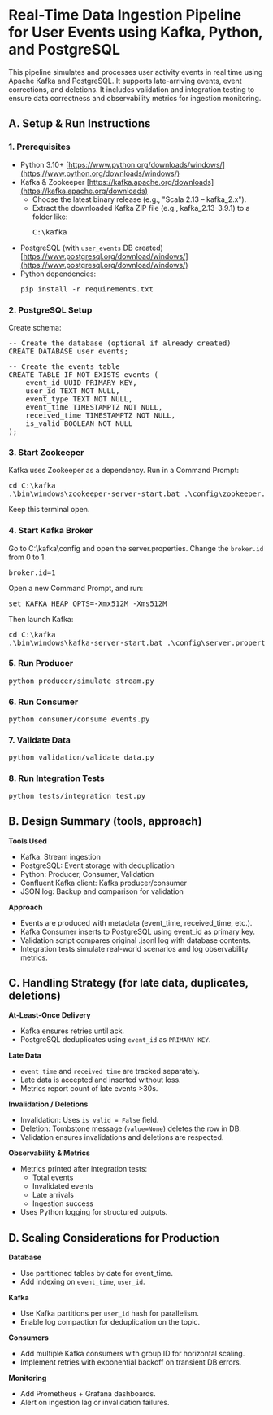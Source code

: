 # Real-Time Data Ingestion Pipeline for User Events using Kafka, Python, and PostgreSQL

This pipeline simulates and processes user activity events in real time using Apache Kafka and PostgreSQL. It supports late-arriving events, event corrections, and deletions. It includes validation and integration testing to ensure data correctness and observability metrics for ingestion monitoring.

## A. Setup & Run Instructions

### 1. Prerequisites
- Python 3.10+ [https://www.python.org/downloads/windows/](https://www.python.org/downloads/windows/)
- Kafka & Zookeeper [https://kafka.apache.org/downloads](https://kafka.apache.org/downloads)
  - Choose the latest binary release (e.g., "Scala 2.13 – kafka_2.x").
  - Extract the downloaded Kafka ZIP file (e.g., kafka_2.13-3.9.1) to a folder like:
    <pre lang="makefile">
    C:\kafka
    </pre>
- PostgreSQL (with `user_events` DB created) [https://www.postgresql.org/download/windows/](https://www.postgresql.org/download/windows/)
- Python dependencies:
  <pre lang="bash">pip install -r requirements.txt</pre>

### 2. PostgreSQL Setup
Create schema:
<pre lang="sql">
-- Create the database (optional if already created)
CREATE DATABASE user_events;
</pre>
<pre lang="sql">
-- Create the events table
CREATE TABLE IF NOT EXISTS events (
    event_id UUID PRIMARY KEY,
    user_id TEXT NOT NULL,
    event_type TEXT NOT NULL,
    event_time TIMESTAMPTZ NOT NULL,
    received_time TIMESTAMPTZ NOT NULL,
    is_valid BOOLEAN NOT NULL
);
</pre>

### 3. Start Zookeeper
Kafka uses Zookeeper as a dependency. Run in a Command Prompt:
<pre lang="cmd">
cd C:\kafka
.\bin\windows\zookeeper-server-start.bat .\config\zookeeper.properties
</pre>
Keep this terminal open.

### 4. Start Kafka Broker
Go to C:\kafka\config and open the server.properties. Change the `broker.id` from 0 to 1.
<pre lang="markdown">
broker.id=1
</pre>
Open a new Command Prompt, and run:
<pre lang="cmd">
set KAFKA_HEAP_OPTS=-Xmx512M -Xms512M
</pre>
Then launch Kafka:
<pre lang="cmd">
cd C:\kafka
.\bin\windows\kafka-server-start.bat .\config\server.properties
</pre>

### 5. Run Producer
<pre lang="bash">
python producer/simulate_stream.py
</pre>

### 6. Run Consumer
<pre lang="bash">
python consumer/consume_events.py
</pre>

### 7. Validate Data
<pre lang="bash">
python validation/validate_data.py
</pre>

### 8. Run Integration Tests
<pre lang="bash">
python tests/integration_test.py
</pre>


## B. Design Summary (tools, approach)
**Tools Used**
- Kafka: Stream ingestion
- PostgreSQL: Event storage with deduplication
- Python: Producer, Consumer, Validation
- Confluent Kafka client: Kafka producer/consumer
- JSON log: Backup and comparison for validation

**Approach**
- Events are produced with metadata (event_time, received_time, etc.).
- Kafka Consumer inserts to PostgreSQL using event_id as primary key.
- Validation script compares original .jsonl log with database contents.
- Integration tests simulate real-world scenarios and log observability metrics.


## C. Handling Strategy (for late data, duplicates, deletions)
**At-Least-Once Delivery**
- Kafka ensures retries until ack.
- PostgreSQL deduplicates using `event_id` as `PRIMARY KEY`.

**Late Data**
- `event_time` and `received_time` are tracked separately.
- Late data is accepted and inserted without loss.
- Metrics report count of late events >30s.

**Invalidation / Deletions**
- Invalidation: Uses `is_valid = False` field.
- Deletion: Tombstone message (`value=None`) deletes the row in DB.
- Validation ensures invalidations and deletions are respected.

**Observability & Metrics**
- Metrics printed after integration tests:
  - Total events
  - Invalidated events
  - Late arrivals
  - Ingestion success
- Uses Python logging for structured outputs.


## D. Scaling Considerations for Production
**Database**
- Use partitioned tables by date for event_time.
- Add indexing on `event_time`, `user_id`.

**Kafka**
- Use Kafka partitions per `user_id` hash for parallelism.
- Enable log compaction for deduplication on the topic.

**Consumers**
- Add multiple Kafka consumers with group ID for horizontal scaling.
- Implement retries with exponential backoff on transient DB errors.

**Monitoring**
- Add Prometheus + Grafana dashboards.
- Alert on ingestion lag or invalidation failures.
